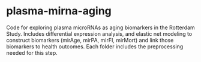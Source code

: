 # plasma-mirna-aging
Code for exploring plasma microRNAs as aging biomarkers in the Rotterdam Study. Includes differential expression analysis, and elastic net modeling to construct biomarkers (mirAge, mirPA, mirFI, mirMort) and link those biomarkers to health outcomes. Each folder includes the preprocessing needed for this step.



